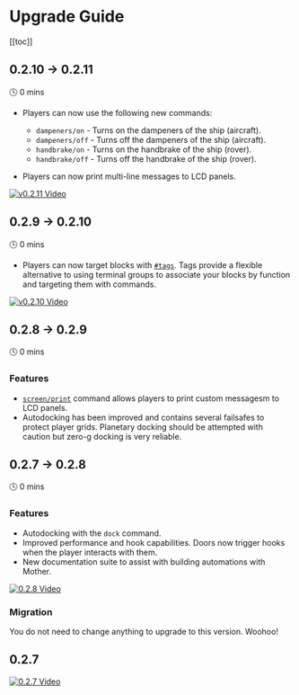 # Upgrade Guide

[[toc]]
## 0.2.10 -> 0.2.11
🕓 0 mins

- Players can now use the following new commands:
    - `dampeners/on` - Turns on the dampeners of the ship (aircraft).
    - `dampeners/off` - Turns off the dampeners of the ship (aircraft).
    - `handbrake/on` - Turns on the handbrake of the ship (rover).
    - `handbrake/off` - Turns off the handbrake of the ship (rover).

- Players can now print multi-line messages to LCD panels.

[![v0.2.11 Video](https://img.youtube.com/vi/CPeas5AVd9A/0.jpg)](https://www.youtube.com/watch?v=CPeas5AVd9A)

## 0.2.9 -> 0.2.10
🕓 0 mins

- Players can now target blocks with [`#tags`](./CommandLineInterface.md#by-tag). Tags provide a flexible alternative to using terminal groups to associate your blocks by function and targeting them with commands.
  
[![v0.2.10 Video](https://img.youtube.com/vi/PkYn7pcir70/0.jpg)](https://www.youtube.com/watch?v=PkYn7pcir70)

## 0.2.8 -> 0.2.9
🕓 0 mins

### Features
- [`screen/print`](./Modules/Extension/DisplayModule.md#print) command allows players to print custom messagesm to LCD panels.
- Autodocking has been improved and contains several failsafes to protect player grids.  Planetary docking should be attempted with caution but zero-g docking is very reliable.

## 0.2.7 -> 0.2.8
🕓 0 mins

### Features
- Autodocking with the `dock` command.
- Improved performance and hook capabilities. Doors now trigger hooks when the player interacts with them.
- New documentation suite to assist with building automations with Mother.

[![0.2.8 Video](https://img.youtube.com/vi/Wnc81j_g4GI/0.jpg)](https://www.youtube.com/watch?v=Wnc81j_g4GI)

### Migration

You do not need to change anything to upgrade to this version. Woohoo!


## 0.2.7

[![0.2.7 Video](https://img.youtube.com/vi/REUa4MP4ZfE/0.jpg)](https://www.youtube.com/watch?v=REUa4MP4ZfE)
